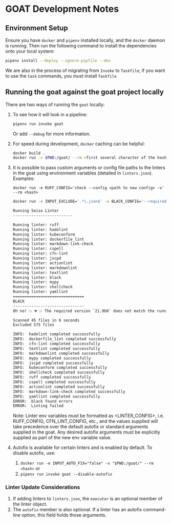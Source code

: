# GOAT Development Notes

## Environment Setup

Ensure you have `docker` and `pipenv` installed locally, and the `docker` daemon is running. Then run the following command to install the dependencies onto
your local system:

```bash
pipenv install --deploy --ignore-pipfile --dev
```

We are also in the process of migrating from `Invoke` to `Taskfile`; if you want to use the `task` commands, you must install `Taskfile`

## Running the goat against the goat project locally

There are two ways of running the `goat` locally:

1. To see how it will look in a pipeline:

    ```bash
    pipenv run invoke goat
    ```

    Or add `--debug` for more information.

2. For speed during development, `docker` caching can be helpful:

    ```bash
    docker build .
    docker run -v $PWD:/goat/ --rm <first several character of the hash output from the build step>
    ```

3. It is possible to pass custom arguments or config file paths to the linters in the goat using environment variables (detailed in `linters.json`).
   Examples:

   `docker run -e RUFF_CONFIG='check --config <path to new config> -v' --rm <hash>`

    ```bash
    docker run -e INPUT_EXCLUDE='.*\.json$' -e BLACK_CONFIG='--required-version 21.9b0' -v $PWD:/goat/ --rm <hash>

    Running Seiso Linter
    --------------------------

    Running linter: ruff
    Running linter: hadolint
    Running linter: kubeconform
    Running linter: dockerfile_lint
    Running linter: markdown-link-check
    Running linter: cspell
    Running linter: cfn-lint
    Running linter: jscpd
    Running linter: actionlint
    Running linter: markdownlint
    Running linter: textlint
    Running linter: black
    Running linter: mypy
    Running linter: shellcheck
    Running linter: yamllint
    ===============================
    BLACK
    -------------------------------
    Oh no! 💥 💔 💥 The required version `21.9b0` does not match the running version `23.3.0`!

    Scanned 45 files in 6 seconds
    Excluded 575 files

    INFO:  hadolint completed successfully
    INFO:  dockerfile_lint completed successfully
    INFO:  cfn-lint completed successfully
    INFO:  textlint completed successfully
    INFO:  markdownlint completed successfully
    INFO:  mypy completed successfully
    INFO:  jscpd completed successfully
    INFO:  kubeconform completed successfully
    INFO:  shellcheck completed successfully
    INFO:  ruff completed successfully
    INFO:  cspell completed successfully
    INFO:  actionlint completed successfully
    INFO:  markdown-link-check completed successfully
    INFO:  yamllint completed successfully
    ERROR:  black found errors
    ERROR:  Linting failed
    ```

    Note: Linter env variables must be formatted as <LINTER_CONFIG>, i.e. RUFF_CONFIG, CFN_LINT_CONFIG, etc.,
    and the values supplied will take precedence over the default autofix or standard arguments supplied in the goat.
    Any desired autofix arguments must be explicitly supplied as part of the new env variable value.

4. Autofix is available for certain linters and is enabled by default. To disable autofix, use:
   1. `docker run -e INPUT_AUTO_FIX="false" -v "$PWD:/goat/" --rm <hash>` or
   2. `pipenv run invoke goat --disable-autofix`

### Linter Update Considerations

1. If adding linters to `linters.json`, the `executor` is an optional member of the linter object.
2. The `autofix` member is also optional. If a linter has an autofix command-line option, this field holds those arguments.
